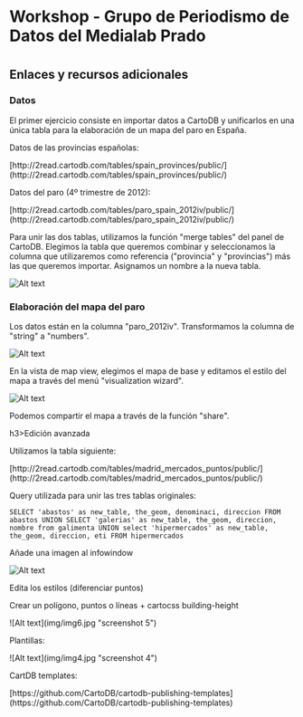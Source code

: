 <h1>Workshop - Grupo de Periodismo de Datos del Medialab Prado<h1>
<h2>Enlaces y recursos adicionales</h2>

<h3>Datos</h3>
<p>El primer ejercicio consiste en importar datos a CartoDB y unificarlos en una única tabla para la elaboración de un mapa del paro en España.</p>

<p>Datos de las provincias españolas:</p> 
<p>[http://2read.cartodb.com/tables/spain_provinces/public/](http://2read.cartodb.com/tables/spain_provinces/public/)</p>

<p>Datos del paro (4º trimestre de 2012):</p> [http://2read.cartodb.com/tables/paro_spain_2012iv/public/](http://2read.cartodb.com/tables/paro_spain_2012iv/public/)</p>

<p>Para unir las dos tablas, utilizamos la función "merge tables" del panel de CartoDB. Elegimos la tabla que queremos combinar y seleccionamos la columna que utilizaremos como referencia ("provincia" y "provincias") más las que queremos importar. Asignamos un nombre a la nueva tabla.  

![Alt text](img/img1.jpg "screenshot 1")


<h3>Elaboración del mapa del paro</h3>
<p>Los datos están en la columna "paro_2012iv". Transformamos la columna de "string" a "numbers".</p>

![Alt text](img/img2.jpg "screenshot 2")

<p>En la vista de map view, elegimos el mapa de base y editamos el estilo del mapa a través del menú "visualization wizard". </p>

![Alt text](img/img3.jpg "screenshot 3")


<p>Podemos compartir el mapa a través de la función "share". </p>


h3>Edición avanzada</h3>
<p>Utilizamos la tabla siguiente:</p> 
<p>[http://2read.cartodb.com/tables/madrid_mercados_puntos/public/](http://2read.cartodb.com/tables/madrid_mercados_puntos/public/)</p>

<p>Query utilizada para unir las tres tablas originales:</p> 
<code>SELECT 'abastos' as new_table, the_geom, denominaci, direccion FROM abastos UNION SELECT 'galerias' as new_table, the_geom, direccion, nombre from galimenta UNION select 'hipermercados' as new_table, the_geom, direccion, eti FROM hipermercados</code>

<p>Añade una imagen al infowindow</p>

![Alt text](img/img4.jpg "screenshot 4")

<p>Edita los estilos (diferenciar puntos)</p>

<p>Crear un polígono, puntos o líneas + cartocss building-height</p>
![Alt text](img/img6.jpg "screenshot 5")

<p>Plantillas:</p> 
![Alt text](img/img4.jpg "screenshot 4")

<p>CartDB templates:</p>
<p>[https://github.com/CartoDB/cartodb-publishing-templates](https://github.com/CartoDB/cartodb-publishing-templates)
